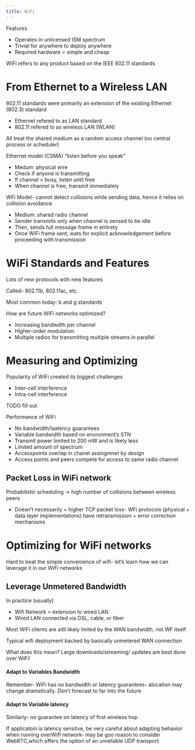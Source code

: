 ```yaml
---
title: WiFi
---
```

Features
- Operates in unlicensed ISM spectrum
- Trivial for anywhere to deploy anywhere
- Required hardware = simple and cheap

WiFi refers to any product based on the IEEE 802.11 standards
# From Ethernet to a Wireless LAN
802.11 standards were primarily an extension of the existing Ethernet (802.3) standard
- Ethernet refered to as LAN standard
- 802.11 refered to as wireless LAN (WLAN)

All treat the shared medium as a random access channel (no central process or scheduler)

Ethernet model (CSMA) “listen before you speak”
- Medum: physical wire
- Check if anyone is transmitting
- If channel = busy, listen until free
- When channel is free, transmit immediately

WFi Model- cannot detect collisions while sending data, hence it relies on collision avoidance
- Medium: shared radio channel
- Sender transmits only when channel is sensed to be idle
- Then, sends full message frame in entirety
- Once WiFi frame sent, wats for explicit acknowledgement before proceeding with transmission

# WiFi Standards and Features
Lots of new protocols with new features

Called- 802.11b, 802.11ac, etc.

Most common today: b and g standards

How are future WiFi networks optimized? 
- Increasing bandwdth per channel
- Higher-order modulation
- Multiple radios for transmitting multiple streams in parallel

# Measuring and Optimizing  
Popularity of WiFi created its biggest challenges
- Inter-cell interference
- Intra-cell interference

TODO fill out


Performance of WiFi
- No bandwidth/laatency guarantees
- Variable bandwidth based on envronment’s STN
- Transmit power limited to 200 mW and is likely less
- Limited amount of spectrum 
- Accesspoints overlap in chanel assingmnet by design
- Access points and peers compete for access to same radio channel



## Packet Loss in WiFi network
Probabilistic scheduling → high number of collisions between wireless peers
- Doesn’t necessarily = higher TCP packet loss- WFi protocols (physical + data layer implementations) have retransmission + error correction mechanisms


# Optimizing for WiFi networks

Hard to beat the simple convenience of wifi- let’s learn how we can leverage it in our WiFi networks

## Leverage Unmetered Bandwidth
In practice (usually)
- Wifi Network = extension to wired LAN
- Wired LAN connected via DSL, cable, or fiber

Most WiFi clients are sitll likely lmited by the WAN bandwidth, not WF itself

Typical wifi deployment backed by basically unmetered WAN connection

What does this mean? Large downloads/streaming/ updates are best done over WiFi!

#### Adapt to Variables Bandwidth
Remember- WiFi has no bandwidth or latency guarantees- alocation may change dramatically. Don’t forecast to far into the future

#### Adapt to Variable latency
Similarly- no guarantee on latency of first wireless hop

If applicatoin is latency sensitve, be very careful about adapting behavior when running overWifI network- may be goo reason to consider WebRTC,which offers the option of an unreliable UDP transport.